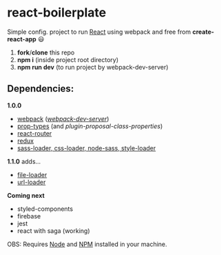# react-boilerplate

Simple config. project to run [React](https://reactjs.org) using webpack and free from **create-react-app** :smiley:

1. **fork**/**clone** this repo
2. **npm i** (inside project root directory)
3. **npm run dev** (to run project by webpack-dev-server)


## Dependencies:
**1.0.0**
- [webpack](https://github.com/webpack/webpack) (*[webpack-dev-server](https://github.com/webpack/webpack-dev-server)*)
- [prop-types](https://github.com/facebook/prop-types) (and *plugin-proposal-class-properties*)
- [react-router](https://github.com/ReactTraining/react-router/tree/master/packages/react-router)
- [redux](https://github.com/reduxjs/redux)
- [sass-loader, css-loader, node-sass, style-loader](https://github.com/webpack-contrib/sass-loader)

**1.1.0** adds...
- [file-loader](https://github.com/webpack-contrib/file-loader)
- [url-loader](https://github.com/webpack-contrib/url-loader)


**Coming next**
- styled-components
- firebase
- jest
- react with saga (working)


OBS: Requires [Node](https://nodejs.org/en/) and [NPM](https://www.npmjs.com) installed in your machine.
